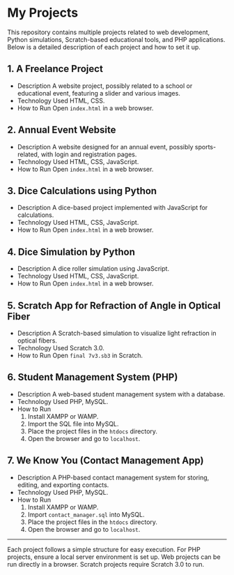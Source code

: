 # My Projects

This repository contains multiple projects related to web development, Python simulations, Scratch-based educational tools, and PHP applications. Below is a detailed description of each project and how to set it up.

## 1. A Freelance Project

- Description A website project, possibly related to a school or educational event, featuring a slider and various images.
- Technology Used HTML, CSS.
- How to Run Open `index.html` in a web browser.

## 2. Annual Event Website

- Description A website designed for an annual event, possibly sports-related, with login and registration pages.
- Technology Used HTML, CSS, JavaScript.
- How to Run Open `index.html` in a web browser.

## 3. Dice Calculations using Python

- Description A dice-based project implemented with JavaScript for calculations.
- Technology Used HTML, CSS, JavaScript.
- How to Run Open `index.html` in a web browser.

## 4. Dice Simulation by Python

- Description A dice roller simulation using JavaScript.
- Technology Used HTML, CSS, JavaScript.
- How to Run Open `index.html` in a web browser.

## 5. Scratch App for Refraction of Angle in Optical Fiber

- Description A Scratch-based simulation to visualize light refraction in optical fibers.
- Technology Used Scratch 3.0.
- How to Run Open `final 7v3.sb3` in Scratch.

## 6. Student Management System (PHP)

- Description A web-based student management system with a database.
- Technology Used PHP, MySQL.
- How to Run
  1. Install XAMPP or WAMP.
  2. Import the SQL file into MySQL.
  3. Place the project files in the `htdocs` directory.
  4. Open the browser and go to `localhost`.

## 7. We Know You (Contact Management App)

- Description A PHP-based contact management system for storing, editing, and exporting contacts.
- Technology Used PHP, MySQL.
- How to Run
  1. Install XAMPP or WAMP.
  2. Import `contact_manager.sql` into MySQL.
  3. Place the project files in the `htdocs` directory.
  4. Open the browser and go to `localhost`.

---

Each project follows a simple structure for easy execution. For PHP projects, ensure a local server environment is set up. Web projects can be run directly in a browser. Scratch projects require Scratch 3.0 to run.




